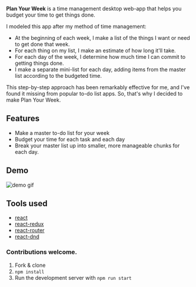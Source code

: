 **Plan Your Week** is a time management desktop web-app that helps you budget your time to get things done.

I modeled this app after my method of time management: 
- At the beginning of each week, I make a list of the things I want or need to get done that week.
- For each thing on my list, I make an estimate of how long it'll take. 
- For each day of the week, I determine how much time I can commit to getting things done.
- I make a separate mini-list for each day, adding items from the master list according to the budgeted time.

This step-by-step approach has been remarkably effective for me, and I've found it missing from popular to-do list apps. So, that's why I decided to make Plan Your Week.

## Features
- Make a master to-do list for your week
- Budget your time for each task and each day
- Break your master list up into smaller, more manageable chunks for each day.

## Demo
![demo gif](http://i.imgur.com/CAtSUkK.gif "Demo GIF")

## Tools used
- [react](https://facebook.github.io/react/)
- [react-redux](https://github.com/reactjs/react-redux)
- [react-router](https://github.com/ReactTraining/react-router)
- [react-dnd](https://github.com/react-dnd/react-dnd)

### Contributions welcome.

1. Fork & clone
2. `npm install`
3. Run the development server with `npm run start`

